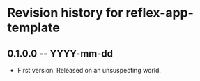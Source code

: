 # Revision history for reflex-app-template

## 0.1.0.0  -- YYYY-mm-dd

* First version. Released on an unsuspecting world.
